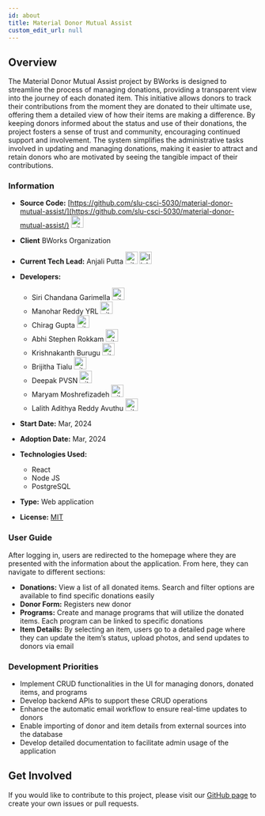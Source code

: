 ```yaml
---
id: about
title: Material Donor Mutual Assist
custom_edit_url: null
---
```


## Overview

The Material Donor Mutual Assist project by BWorks is designed to streamline the process of managing donations, providing a transparent view into the journey of each donated item. This initiative allows donors to track their contributions from the moment they are donated to their ultimate use, offering them a detailed view of how their items are making a difference. By keeping donors informed about the status and use of their donations, the project fosters a sense of trust and community, encouraging continued support and involvement. The system simplifies the administrative tasks involved in updating and managing donations, making it easier to attract and retain donors who are motivated by seeing the tangible impact of their contributions.

### Information

- **Source Code:** [https://github.com/slu-csci-5030/material-donor-mutual-assist/](https://github.com/slu-csci-5030/material-donor-mutual-assist/) [<img src="/img/git-alt.svg" alt="git" width="25" height="25" />](https://github.com/slu-csci-5030/material-donor-mutual-assist/)
- **Client** BWorks Organization
- **Current Tech Lead:** Anjali Putta [<img src="/img/github.svg" alt="github" width="25" height="25" />](https://github.com/Anjali0407-git/) [<img src="/img/linkedin.svg" alt="linkedin" width="25" height="25" />](https://www.linkedin.com/in/anjali-putta-278164227/)
- **Developers:**

  - Siri Chandana Garimella [<img src="/img/github.svg" alt="github" width="25" height="25" />](https://github.com/SiriChandanaGarimella)
  - Manohar Reddy YRL [<img src="/img/github.svg" alt="github" width="25" height="25" />](https://github.com/yrlmanoharreddy)
  - Chirag Gupta [<img src="/img/github.svg" alt="github" width="25" height="25" />](https://github.com/Chirag2x)
  - Abhi Stephen Rokkam [<img src="/img/github.svg" alt="github" width="25" height="25" />](https://github.com/Abhi-Stephen)
  - Krishnakanth Burugu [<img src="/img/github.svg" alt="github" width="25" height="25" />](https://github.com/krishnakanth-slu)
  - Brijitha Tialu [<img src="/img/github.svg" alt="github" width="25" height="25" />](https://github.com/Brijitha1609)
  - Deepak PVSN [<img src="/img/github.svg" alt="github" width="25" height="25" />](https://github.com/deepak-pvsn)
  - Maryam Moshrefizadeh [<img src="/img/github.svg" alt="github" width="25" height="25" />](https://github.com/Moshrefi)
  - Lalith Adithya Reddy Avuthu [<img src="/img/github.svg" alt="github" width="25" height="25" />](https://github.com/alar12)

- **Start Date:** Mar, 2024
- **Adoption Date:** Mar, 2024
- **Technologies Used:**
  - React
  - Node JS
  - PostgreSQL
- **Type:** Web application
- **License:** [MIT](https://opensource.org/license/mit)

### User Guide

After logging in, users are redirected to the homepage where they are presented with the information about the application. From here, they can navigate to different sections:

- **Donations:** View a list of all donated items. Search and filter options are available to find specific donations easily
- **Donor Form:** Registers new donor
- **Programs:** Create and manage programs that will utilize the donated items. Each program can be linked to specific donations
- **Item Details:** By selecting an item, users go to a detailed page where they can update the item’s status, upload photos, and send updates to donors via email

### Development Priorities

- Implement CRUD functionalities in the UI for managing donors, donated items, and programs
- Develop backend APIs to support these CRUD operations
- Enhance the automatic email workflow to ensure real-time updates to donors
- Enable importing of donor and item details from external sources into the database
- Develop detailed documentation to facilitate admin usage of the application

## Get Involved

If you would like to contribute to this project, please visit our [GitHub page](https://github.com/slu-csci-5030/material-donor-mutual-assist/) to create your own issues or pull requests.
